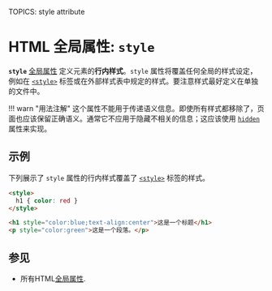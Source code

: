 TOPICS: style attribute

# HTML 全局属性: `style`

**`style`** [全局属性](/zh-hans/webfrontend/HTML_Global_Attributes) 定义元素的**行内样式**。`style` 属性将覆盖任何全局的样式设定，
例如在 [`<style>`](/zh-hans/webfrontend/<style>) 标签或在外部样式表中规定的样式。要注意样式最好定义在单独的文件中。

!!! warn "用法注解"
    这个属性不能用于传递语义信息。即使所有样式都移除了，页面也应该保留正确语义。通常它不应用于隐藏不相关的信息；这应该使用
    [`hidden`](/zh-hans/webfrontend/hidden_attribute) 属性来实现。

## 示例

下列展示了 `style` 属性的行内样式覆盖了 [`<style>`](/zh-hans/webfrontend/<style>) 标签的样式。

```html
<style>
  h1 { color: red }
</style>

<h1 style="color:blue;text-align:center">这是一个标题</h1>
<p style="color:green">这是一个段落。</p>
```

## 参见

- 所有HTML[全局属性](/zh-hans/webfrontend/HTML_Global_Attributes).

